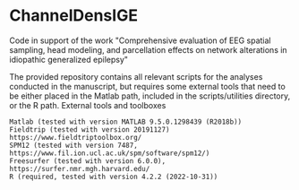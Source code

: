 # ChannelDensIGE

Code in support of the work "Comprehensive evaluation of EEG spatial sampling, head modeling, and parcellation effects on network alterations in idiopathic generalized epilepsy" 

The provided repository contains all relevant scripts for the analyses conducted in the manuscript, but requires some external tools that need to be either placed in the Matlab path, included in the scripts/utilities directory, or the R path.
External tools and toolboxes

    Matlab (tested with version MATLAB 9.5.0.1298439 (R2018b))
    Fieldtrip (tested with version 20191127) https://www.fieldtriptoolbox.org/
    SPM12 (tested with version 7487, https://www.fil.ion.ucl.ac.uk/spm/software/spm12/)
    Freesurfer (tested with version 6.0.0), https://surfer.nmr.mgh.harvard.edu/
    R (required, tested with version 4.2.2 (2022-10-31))
